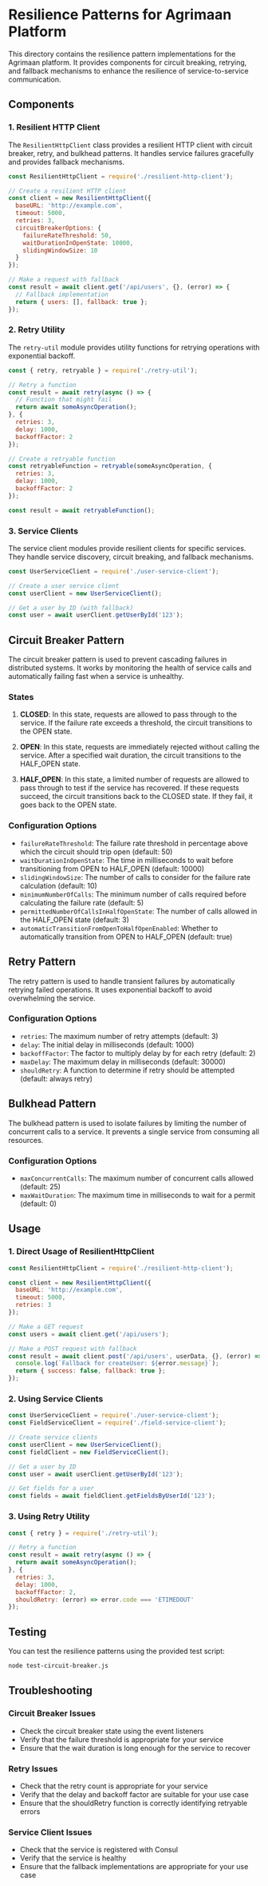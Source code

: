 # Resilience Patterns for Agrimaan Platform

This directory contains the resilience pattern implementations for the Agrimaan platform. It provides components for circuit breaking, retrying, and fallback mechanisms to enhance the resilience of service-to-service communication.

## Components

### 1. Resilient HTTP Client

The `ResilientHttpClient` class provides a resilient HTTP client with circuit breaker, retry, and bulkhead patterns. It handles service failures gracefully and provides fallback mechanisms.

```javascript
const ResilientHttpClient = require('./resilient-http-client');

// Create a resilient HTTP client
const client = new ResilientHttpClient({
  baseURL: 'http://example.com',
  timeout: 5000,
  retries: 3,
  circuitBreakerOptions: {
    failureRateThreshold: 50,
    waitDurationInOpenState: 10000,
    slidingWindowSize: 10
  }
});

// Make a request with fallback
const result = await client.get('/api/users', {}, (error) => {
  // Fallback implementation
  return { users: [], fallback: true };
});
```

### 2. Retry Utility

The `retry-util` module provides utility functions for retrying operations with exponential backoff.

```javascript
const { retry, retryable } = require('./retry-util');

// Retry a function
const result = await retry(async () => {
  // Function that might fail
  return await someAsyncOperation();
}, {
  retries: 3,
  delay: 1000,
  backoffFactor: 2
});

// Create a retryable function
const retryableFunction = retryable(someAsyncOperation, {
  retries: 3,
  delay: 1000,
  backoffFactor: 2
});

const result = await retryableFunction();
```

### 3. Service Clients

The service client modules provide resilient clients for specific services. They handle service discovery, circuit breaking, and fallback mechanisms.

```javascript
const UserServiceClient = require('./user-service-client');

// Create a user service client
const userClient = new UserServiceClient();

// Get a user by ID (with fallback)
const user = await userClient.getUserById('123');
```

## Circuit Breaker Pattern

The circuit breaker pattern is used to prevent cascading failures in distributed systems. It works by monitoring the health of service calls and automatically failing fast when a service is unhealthy.

### States

1. **CLOSED**: In this state, requests are allowed to pass through to the service. If the failure rate exceeds a threshold, the circuit transitions to the OPEN state.

2. **OPEN**: In this state, requests are immediately rejected without calling the service. After a specified wait duration, the circuit transitions to the HALF_OPEN state.

3. **HALF_OPEN**: In this state, a limited number of requests are allowed to pass through to test if the service has recovered. If these requests succeed, the circuit transitions back to the CLOSED state. If they fail, it goes back to the OPEN state.

### Configuration Options

- `failureRateThreshold`: The failure rate threshold in percentage above which the circuit should trip open (default: 50)
- `waitDurationInOpenState`: The time in milliseconds to wait before transitioning from OPEN to HALF_OPEN (default: 10000)
- `slidingWindowSize`: The number of calls to consider for the failure rate calculation (default: 10)
- `minimumNumberOfCalls`: The minimum number of calls required before calculating the failure rate (default: 5)
- `permittedNumberOfCallsInHalfOpenState`: The number of calls allowed in the HALF_OPEN state (default: 3)
- `automaticTransitionFromOpenToHalfOpenEnabled`: Whether to automatically transition from OPEN to HALF_OPEN (default: true)

## Retry Pattern

The retry pattern is used to handle transient failures by automatically retrying failed operations. It uses exponential backoff to avoid overwhelming the service.

### Configuration Options

- `retries`: The maximum number of retry attempts (default: 3)
- `delay`: The initial delay in milliseconds (default: 1000)
- `backoffFactor`: The factor to multiply delay by for each retry (default: 2)
- `maxDelay`: The maximum delay in milliseconds (default: 30000)
- `shouldRetry`: A function to determine if retry should be attempted (default: always retry)

## Bulkhead Pattern

The bulkhead pattern is used to isolate failures by limiting the number of concurrent calls to a service. It prevents a single service from consuming all resources.

### Configuration Options

- `maxConcurrentCalls`: The maximum number of concurrent calls allowed (default: 25)
- `maxWaitDuration`: The maximum time in milliseconds to wait for a permit (default: 0)

## Usage

### 1. Direct Usage of ResilientHttpClient

```javascript
const ResilientHttpClient = require('./resilient-http-client');

const client = new ResilientHttpClient({
  baseURL: 'http://example.com',
  timeout: 5000,
  retries: 3
});

// Make a GET request
const users = await client.get('/api/users');

// Make a POST request with fallback
const result = await client.post('/api/users', userData, {}, (error) => {
  console.log(`Fallback for createUser: ${error.message}`);
  return { success: false, fallback: true };
});
```

### 2. Using Service Clients

```javascript
const UserServiceClient = require('./user-service-client');
const FieldServiceClient = require('./field-service-client');

// Create service clients
const userClient = new UserServiceClient();
const fieldClient = new FieldServiceClient();

// Get a user by ID
const user = await userClient.getUserById('123');

// Get fields for a user
const fields = await fieldClient.getFieldsByUserId('123');
```

### 3. Using Retry Utility

```javascript
const { retry } = require('./retry-util');

// Retry a function
const result = await retry(async () => {
  return await someAsyncOperation();
}, {
  retries: 3,
  delay: 1000,
  backoffFactor: 2,
  shouldRetry: (error) => error.code === 'ETIMEDOUT'
});
```

## Testing

You can test the resilience patterns using the provided test script:

```bash
node test-circuit-breaker.js
```

## Troubleshooting

### Circuit Breaker Issues

- Check the circuit breaker state using the event listeners
- Verify that the failure threshold is appropriate for your service
- Ensure that the wait duration is long enough for the service to recover

### Retry Issues

- Check that the retry count is appropriate for your service
- Verify that the delay and backoff factor are suitable for your use case
- Ensure that the shouldRetry function is correctly identifying retryable errors

### Service Client Issues

- Check that the service is registered with Consul
- Verify that the service is healthy
- Ensure that the fallback implementations are appropriate for your use case